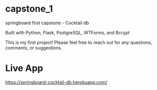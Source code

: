 # capstone_1
springboard first capstone - Cocktail db

Built with Python, Flask, PostgreSQL, WTForms, and Bcrypt

This is my first project! Please feel free to reach out for any questions, comments, or suggestions. 

# Live App
https://springboard-cocktail-db.herokuapp.com/
